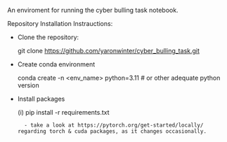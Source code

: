 An enviroment for running the cyber bulling task notebook.

Repository Installation Instrauctions:

* Clone the repository:

    git clone https://github.com/yaronwinter/cyber_bulling_task.git

* Create conda environment

    conda create -n <env_name> python=3.11 # or other adequate python version

* Install packages

    (i) pip install -r requirements.txt

        - take a look at https://pytorch.org/get-started/locally/ regarding torch & cuda packages, as it changes occasionally.
